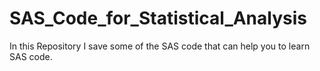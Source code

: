 # SAS_Code_for_Statistical_Analysis
In this Repository I save some of the SAS code that can help you to learn SAS code.
